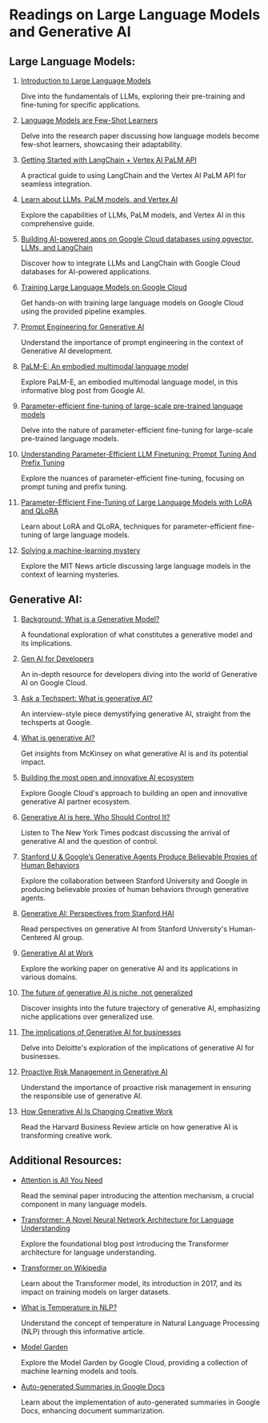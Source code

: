 
<h1>Readings on Large Language Models and Generative AI</h1>

<h2>Large Language Models:</h2>

<ol>
  <li>
    <a href="https://developers.google.com/machine-learning/resources/intro-llms">Introduction to Large Language Models</a>
    <p>Dive into the fundamentals of LLMs, exploring their pre-training and fine-tuning for specific applications.</p>
  </li>

  <li>
    <a href="https://proceedings.neurips.cc/paper/2020/file/1457c0d6bfcb4967418bfb8ac142f64aPaper.pdf">Language Models are Few-Shot Learners</a>
    <p>Delve into the research paper discussing how language models become few-shot learners, showcasing their adaptability.</p>
  </li>

  <li>
    <a href="https://github.com/GoogleCloudPlatform/generative-ai/blob/main/language/orchestration/langchain/intro_langchain_palm_api.ipynb">Getting Started with LangChain + Vertex AI PaLM API</a>
    <p>A practical guide to using LangChain and the Vertex AI PaLM API for seamless integration.</p>
  </li>

  <li>
    <a href="https://cloud.google.com/vertex-ai/docs/generative-ai/learn-resources">Learn about LLMs, PaLM models, and Vertex AI</a>
    <p>Explore the capabilities of LLMs, PaLM models, and Vertex AI in this comprehensive guide.</p>
  </li>

  <li>
    <a href="https://cloud.google.com/blog/products/databases/using-pgvector-llms-and-langchainwith-google-cloud-databases">Building AI-powered apps on Google Cloud databases using pgvector, LLMs, and LangChain</a>
    <p>Discover how to integrate LLMs and LangChain with Google Cloud databases for AI-powered applications.</p>
  </li>

  <li>
    <a href="https://github.com/GoogleCloudPlatform/llm-pipeline-examples">Training Large Language Models on Google Cloud</a>
    <p>Get hands-on with training large language models on Google Cloud using the provided pipeline examples.</p>
  </li>

  <li>
    <a href="https://developers.google.com/machine-learning/resources/prompt-eng">Prompt Engineering for Generative AI</a>
    <p>Understand the importance of prompt engineering in the context of Generative AI development.</p>
  </li>

  <li>
    <a href="https://ai.googleblog.com/2023/03/palm-e-embodied-multimodal-language.html">PaLM-E: An embodied multimodal language model</a>
    <p>Explore PaLM-E, an embodied multimodal language model, in this informative blog post from Google AI.</p>
  </li>

  <li>
    <a href="https://www.nature.com/articles/s42256-023-00626-4">Parameter-efficient fine-tuning of large-scale pre-trained language models</a>
    <p>Delve into the nature of parameter-efficient fine-tuning for large-scale pre-trained language models.</p>
  </li>

  <li>
    <a href="#">Understanding Parameter-Efficient LLM Finetuning: Prompt Tuning And Prefix Tuning</a>
    <!-- Replace '#' with the actual link once available -->
    <p>Explore the nuances of parameter-efficient fine-tuning, focusing on prompt tuning and prefix tuning.</p>
  </li>

  <li>
    <a href="https://www.analyticsvidhya.com/blog/2023/08/lora-and-qlora/">Parameter-Efficient Fine-Tuning of Large Language Models with LoRA and QLoRA</a>
    <p>Learn about LoRA and QLoRA, techniques for parameter-efficient fine-tuning of large language models.</p>
  </li>

  <li>
    <a href="https://news.mit.edu/2023/large-language-models-in-context-learning-0207">Solving a machine-learning mystery</a>
    <p>Explore the MIT News article discussing large language models in the context of learning mysteries.</p>
  </li>
</ol>

<h2>Generative AI:</h2>

<ol>
  <li>
    <a href="https://developers.google.com/machine-learning/gan/generative">Background: What is a Generative Model?</a>
    <p>A foundational exploration of what constitutes a generative model and its implications.</p>
  </li>

  <li>
    <a href="https://cloud.google.com/ai/generative-ai#section-3">Gen AI for Developers</a>
    <p>An in-depth resource for developers diving into the world of Generative AI on Google Cloud.</p>
  </li>

  <li>
    <a href="https://blog.google/inside-google/googlers/ask-a-techspert/what-is-generative-ai/">Ask a Techspert: What is generative AI?</a>
    <p>An interview-style piece demystifying generative AI, straight from the techsperts at Google.</p>
  </li>

  <li>
    <a href="https://www.mckinsey.com/featured-insights/mckinsey-explainers/what-is-generative-ai">What is generative AI?</a>
    <p>Get insights from McKinsey on what generative AI is and its potential impact.</p>
  </li>

  <li>
    <a href="https://cloud.google.com/blog/products/ai-machine-learning/building-an-open-generative-ai-partner-ecosystem">Building the most open and innovative AI ecosystem</a>
    <p>Explore Google Cloud's approach to building an open and innovative generative AI partner ecosystem.</p>
  </li>

  <li>
    <a href="https://www.nytimes.com/2022/10/21/podcasts/hard-fork-generative-artificial-intelligence.html">Generative AI is here. Who Should Control It?</a>
    <p>Listen to The New York Times podcast discussing the arrival of generative AI and the question of control.</p>
  </li>

  <li>
    <a href="https://syncedreview.com/2023/04/12/stanford-u-googles-generative-agents-produce-believable-proxies-of-human-behaviours/">Stanford U & Google’s Generative Agents Produce Believable Proxies of Human Behaviors</a>
    <p>Explore the collaboration between Stanford University and Google in producing believable proxies of human behaviors through generative agents.</p>
  </li>

  <li>
    <a href="https://hai.stanford.edu/sites/default/files/2023-03/Generative_AI_HAI_Perspectives.pdf">Generative AI: Perspectives from Stanford HAI</a>
    <p>Read perspectives on generative AI from Stanford University's Human-Centered AI group.</p>
  </li>

  <li>
    <a href="https://www.nber.org/system/files/working_papers/w31161/w31161.pdf">Generative AI at Work</a>
    <p>Explore the working paper on generative AI and its applications in various domains.</p>
  </li>

  <li>
    <a href="https://www.technologyreview.com/2023/04/27/1072102/the-future-of-generative-ai-is-niche-not-generalized/">The future of generative AI is niche, not generalized</a>
    <p>Discover insights into the future trajectory of generative AI, emphasizing niche applications over generalized use.</p>
  </li>

  <li>
    <a href="https://www2.deloitte.com/us/en/pages/consulting/articles/generative-artificial-intelligence.html">The implications of Generative AI for businesses</a>
    <p>Delve into Deloitte's exploration of the implications of generative AI for businesses.</p>
  </li>

  <li>
    <a href="https://www2.deloitte.com/us/en/pages/consulting/articles/responsible-useof-generative-ai.html">Proactive Risk Management in Generative AI</a>
    <p>Understand the importance of proactive risk management in ensuring the responsible use of generative AI.</p>
  </li>

  <li>
    <a href="https://hbr.org/2022/11/how-generative-ai-is-changing-creative-work">How Generative AI Is Changing Creative Work</a>
    <p>Read the Harvard Business Review article on how generative AI is transforming creative work.</p>
  </li>
</ol>

<h2>Additional Resources:</h2>

<ul>
  <li>
    <a href="https://research.google/pubs/pub46201/">Attention is All You Need</a>
    <p>Read the seminal paper introducing the attention mechanism, a crucial component in many language models.</p>
  </li>

  <li>
    <a href="https://ai.googleblog.com/2017/08/transformer-novel-neural-network.html">Transformer: A Novel Neural Network Architecture for Language Understanding</a>
    <p>Explore the foundational blog post introducing the Transformer architecture for language understanding.</p>
  </li>

  <li>
    <a href="https://en.wikipedia.org/wiki/Transformer_(machine_learning_model)#:~:text=Transformers%20were%20introduced%20in%202017,allowing%20training%20on%20larger%20datasets.">Transformer on Wikipedia</a>
    <p>Learn about the Transformer model, its introduction in 2017, and its impact on training models on larger datasets.</p>
  </li>

  <li>
    <a href="https://lukesalamone.github.io/posts/what-is-temperature/">What is Temperature in NLP?</a>
    <p>Understand the concept of temperature in Natural Language Processing (NLP) through this informative article.</p>
  </li>

  <li>
    <a href="https://cloud.google.com/model-garden">Model Garden</a>
    <p>Explore the Model Garden by Google Cloud, providing a collection of machine learning models and tools.</p>
  </li>

  <li>
    <a href="https://ai.googleblog.com/2022/03/auto-generated-summaries-in-google-docs.html">Auto-generated Summaries in Google Docs</a>
    <p>Learn about the implementation of auto-generated summaries in Google Docs, enhancing document summarization.</p>
  </li>
</ul>

</body>
</html>
